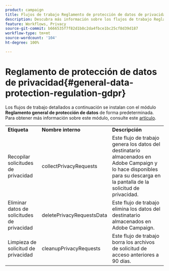 ```yaml
---
product: campaign
title: Flujos de trabajo Reglamento de protección de datos de privacidad
description: Descubra más información sobre los flujos de trabajo Reglamento de protección de datos de privacidad
feature: Workflows, Privacy
source-git-commit: b666535f7f82d1b8c2da4fbce1bc25cf8d39d187
workflow-type: tm+mt
source-wordcount: '104'
ht-degree: 100%

---
```



# Reglamento de protección de datos de privacidad{#general-data-protection-regulation-gdpr}



Los flujos de trabajo detallados a continuación se instalan con el módulo **Reglamento general de protección de datos** de forma predeterminada. Para obtener más información sobre este módulo, consulte este [artículo](https://helpx.adobe.com/es/campaign/kb/acc-privacy.html).

<table> 
 <tbody> 
  <tr> 
   <td> <strong>Etiqueta</strong><br /> </td> 
   <td> <strong>Nombre interno</strong><br /> </td> 
   <td> <strong>Descripción</strong><br /> </td> 
  </tr> 
  <tr> 
   <td> <span class="uicontrol">Recopilar solicitudes de privacidad</span><br /> </td> 
   <td> <span class="uicontrol">collectPrivacyRequests</span><br /> </td> 
   <td> Este flujo de trabajo genera los datos del destinatario almacenados en Adobe Campaign y lo hace disponibles para su descarga en la pantalla de la solicitud de privacidad.<br /> </td> 
  </tr> 
  <tr> 
   <td> <span class="uicontrol">Eliminar datos de solicitudes de privacidad</span><br /> </td> 
   <td> <span class="uicontrol">deletePrivacyRequestsData</span><br /> </td> 
   <td> Este flujo de trabajo elimina los datos del destinatario almacenados en Adobe Campaign.<br /> </td> 
  </tr> 
  <tr> 
   <td> <span class="uicontrol">Limpieza de solicitud de privacidad</span> <br /> </td> 
   <td> <span class="uicontrol">cleanupPrivacyRequests</span><br /> </td> 
   <td> Este flujo de trabajo borra los archivos de solicitud de acceso anteriores a 90 días.<br /> </td> 
  </tr> 
 </tbody> 
</table>

